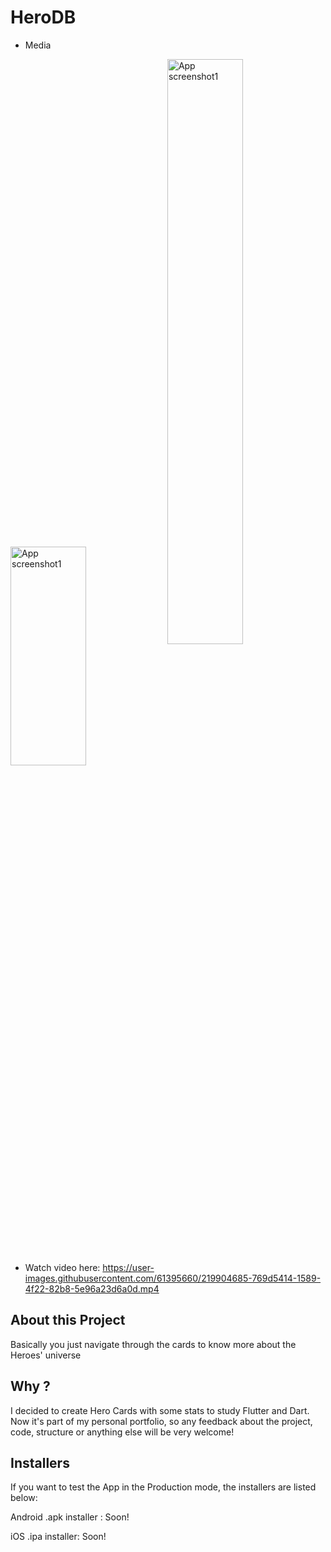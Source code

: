 # HeroDB

* Media
<div>
  <img align="center" src="https://user-images.githubusercontent.com/61395660/219904302-1b2995fd-4ca4-4b7b-91a4-03c77cb404fa.png" alt="App screenshot1" width="49%" height="350"/>
  <img align="center" src="https://user-images.githubusercontent.com/61395660/219904310-5099f587-8b39-4e69-bb8b-720cfbc415e1.png" alt="App screenshot1"  width="49% height="600"/>
</div>

* Watch video here: https://user-images.githubusercontent.com/61395660/219904685-769d5414-1589-4f22-82b8-5e96a23d6a0d.mp4

## About this Project
Basically you just navigate through the cards to know more about the Heroes' universe

## Why ? 
I decided to create Hero Cards with some stats to study Flutter and Dart. Now it's part of my personal portfolio, so any feedback about the project, code, structure or anything else will be very welcome!

## Installers
If you want to test the App in the Production mode, the installers are listed below:

Android .apk installer : Soon!

iOS .ipa installer: Soon!
